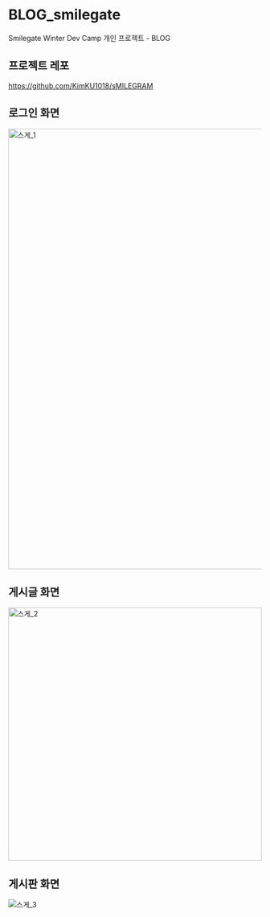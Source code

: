 # BLOG_smilegate
Smilegate Winter Dev Camp 개인 프로젝트 - BLOG

## 프로젝트 레포
https://github.com/KimKU1018/sMILEGRAM

## 로그인 화면
<img width="877" alt="스게_1" src="https://user-images.githubusercontent.com/86593582/210240760-0970752b-5603-4d4a-b447-40e9f5d8608d.png">

## 게시글 화면
<img width="504" alt="스게_2" src="https://user-images.githubusercontent.com/86593582/210240923-5790817d-1a88-404f-bdec-08e3f6e0a7cb.png">

## 게시판 화면
![스게_3](https://user-images.githubusercontent.com/86593582/210240984-8bb33d36-9d4d-47ab-b366-413094dafc0c.png)
